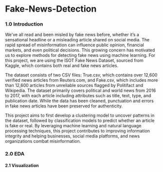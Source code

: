 # Fake-News-Detection

### 1.0 Introduction
We've all read and been misled by fake news before, whether it’s a sensational headline or a misleading article shared on social media. The rapid spread of misinformation can influence public opinion, financial markets, and even political decisions. This growing concern has motivated us to explore methods for detecting fake news using machine learning. For this project, we are using the ISOT Fake News Dataset, sourced from Kaggle, which contains both real and fake news articles. 

The dataset consists of two CSV files: True.csv, which contains over 12,600 verified news articles from Reuters.com, and Fake.csv, which includes more than 12,600 articles from unreliable sources flagged by Politifact and Wikipedia. The dataset primarily covers political and world news from 2016 to 2017, with each article including attributes such as title, text, type, and publication date. While the data has been cleaned, punctuation and errors in fake news articles have been preserved for authenticity. 

This project aims to first develop a clustering model to uncover patterns in the dataset, followed by classification models to predict whether an article is fake or real. By leveraging machine learning and natural language processing techniques, this project contributes to improving information integrity and helping businesses, social media platforms, and news organizations combat misinformation.

### 2.0 EDA
#### 2.1 Visualization
